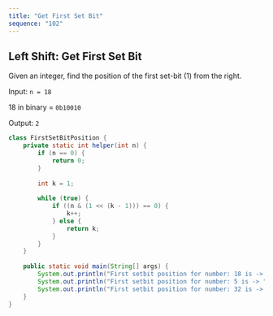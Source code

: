 ```yaml
---
title: "Get First Set Bit"
sequence: "102"
---
```


## Left Shift: Get First Set Bit

Given an integer, find the position of the first set-bit (1) from the right.

Input: `n = 18`

18 in binary = `0b10010`

Output: `2`

```java
class FirstSetBitPosition {
    private static int helper(int n) {
        if (n == 0) {
            return 0;
        }
 
        int k = 1;
 
        while (true) {
            if ((n & (1 << (k - 1))) == 0) {
                k++;
            } else {
                return k;
            }
        }
    }
 
    public static void main(String[] args) {
        System.out.println("First setbit position for number: 18 is -> " + helper(18));
        System.out.println("First setbit position for number: 5 is -> " + helper(5));
        System.out.println("First setbit position for number: 32 is -> " + helper(32));
    }
}
```
